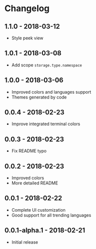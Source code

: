 # Changelog

## 1.1.0 - 2018-03-12

*   Style peek view

## 1.0.1 - 2018-03-08

*   Add scope `storage.type.namespace`

## 1.0.0 - 2018-03-06

*   Improved colors and languages support
*   Themes generated by code

## 0.0.4 - 2018-02-23

*   Improve integrated terminal colors

## 0.0.3 - 2018-02-23

*   Fix README typo

## 0.0.2 - 2018-02-23

*   Improved colors
*   More detailed README

## 0.0.1 - 2018-02-22

*   Complete UI customization
*   Good support for all trending languages

## 0.0.1-alpha.1 - 2018-02-21

*   Initial release
